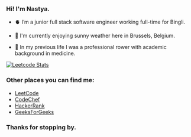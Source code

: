 ### Hi! I'm Nastya.

- 🫀 I’m a junior full stack software engineer working full-time for Bingli.

- 🔭 I'm currently enjoying sunny weather here in Brussels, Belgium. 

- 🦾 In my previous life I was a professional rower with academic background in medicine.


[![Leetcode Stats](https://leetcard.jacoblin.cool/yanina-nas?cache=0?theme=dark&font=Poppins&ext=heatmap)](https://leetcode.com/yanina-nas/)

### Other places you can find me:
- [LeetCode][leetcode]
- [CodeChef][codechef]
- [HackerRank][hackerrank]
- [GeeksForGeeks][gfg]

[leetcode]: https://leetcode.com/yanina-nas/
[codechef]: https://www.codechef.com/users/sia_ch
[hackerrank]: https://www.hackerrank.com/plainwhiteyoghu1
[gfg]: https://auth.geeksforgeeks.org/user/plainwhiteyoghurt

### Thanks for stopping by.
